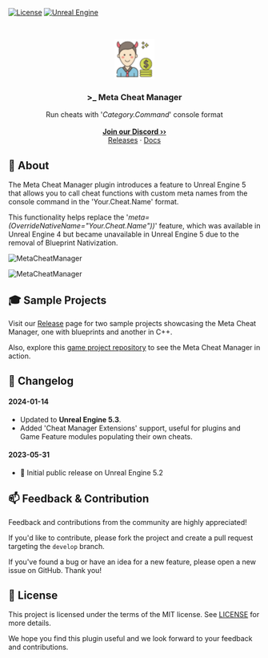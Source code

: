 <a href="https://github.com/JanSeliv/MetaCheatManager/blob/main/LICENSE">![License](https://img.shields.io/badge/license-MIT-brightgreen.svg)</a>
<a href="https://www.unrealengine.com/">![Unreal Engine](https://img.shields.io/badge/Unreal-5.3-dea309?style=flat&logo=unrealengine)</a>

<br/>
<p align="center">
<a href="https://github.com/JanSeliv/MetaCheatManager">
<img src="https://github.com/JanSeliv/MetaCheatManager/blob/main/Resources/Icon128.png?raw=true" alt="Logo" width="80" height="80">
</a>
<h3 align="center">&gt;_ Meta Cheat Manager</h3>
<p align="center">
Run cheats with '<em>Category.Command</em>' console format
<br/>
<br/>
<a href="https://discord.gg/jbWgwDefnE"><strong>Join our Discord ››</strong></a>
<br/>
<a href="https://github.com/JanSeliv/MetaCheatManager/releases">Releases</a>
·
<a href="https://docs.google.com/document/d/15kXwC05paFdwwmPC4Pi8xTuUq20-s7lC_EfOtFDcp0w">Docs</a>
</p>

## 🌟 About

The Meta Cheat Manager plugin introduces a feature to Unreal Engine 5 that allows you to call cheat functions with custom meta names from the console command in the 'Your.Cheat.Name' format.

This functionality helps replace the '_meta=(OverrideNativeName="Your.Cheat.Name"))_' feature, which was available in Unreal Engine 4 but became unavailable in Unreal Engine 5 due to the removal of Blueprint Nativization.

![MetaCheatManager](https://github.com/JanSeliv/MetaCheatManager/assets/20540872/1343fbb6-d8b6-453a-99d3-99c7eb5ca5db)

![MetaCheatManager](https://github.com/user-attachments/assets/f5527004-9096-469a-9f03-2a8a5a9fe3ff)

## 🎓 Sample Projects

Visit our [Release](https://github.com/JanSeliv/MetaCheatManager/releases) page for two sample projects showcasing the Meta Cheat Manager, one with blueprints and another in C++.

Also, explore this [game project repository](https://github.com/JanSeliv/Bomber) to see the Meta Cheat Manager in action.

## 📅 Changelog
#### 2024-01-14
- Updated to **Unreal Engine 5.3**.
- Added 'Cheat Manager Extensions' support, useful for plugins and Game Feature modules populating their own cheats.
#### 2023-05-31
- 🎉 Initial public release on Unreal Engine 5.2

## 📫 Feedback & Contribution

Feedback and contributions from the community are highly appreciated!

If you'd like to contribute, please fork the project and create a pull request targeting the `develop` branch.

If you've found a bug or have an idea for a new feature, please open a new issue on GitHub. Thank you!

## 📜 License

This project is licensed under the terms of the MIT license. See [LICENSE](LICENSE) for more details.

We hope you find this plugin useful and we look forward to your feedback and contributions.
